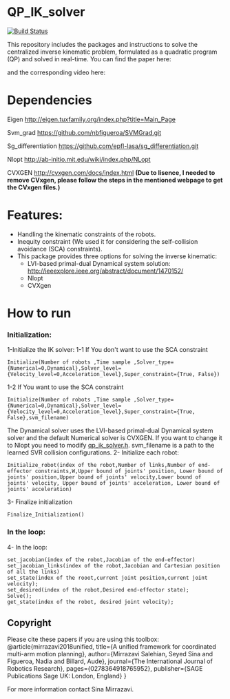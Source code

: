 # QP_IK_solver
[![Build Status](https://travis-ci.org/sinamr66/QP_IK_solver.svg?branch=master)](https://travis-ci.org/sinamr66/QP_IK_solver)

This repository includes the packages and instructions to solve the centralized inverse kinematic problem, formulated as a quadratic program (QP) and solved in real-time. You can find the paper here:


and the corresponding video here: 




#  Dependencies
Eigen http://eigen.tuxfamily.org/index.php?title=Main_Page

Svm_grad https://github.com/nbfigueroa/SVMGrad.git

Sg_differentiation https://github.com/epfl-lasa/sg_differentiation.git

Nlopt http://ab-initio.mit.edu/wiki/index.php/NLopt

CVXGEN http://cvxgen.com/docs/index.html **(Due to lisence, I needed to remove CVxgen, please follow the steps in the mentioned webpage to get the CVxgen files.)**

# Features:

- Handling the kinematic constraints of the robots.
- Inequity constraint (We used it for considering the self-collision avoidance (SCA) constraints).
- This package provides three options for solving the inverse kinematic:
  - LVI-based primal-dual Dynamical system solution: http://ieeexplore.ieee.org/abstract/document/1470152/
  - Nlopt
  - CVXgen
  
# How to run
### Initialization:
1-Initialize the IK solver:
  1-1 If You don't want to use the SCA constraint
```
Initialize(Number of robots ,Time sample ,Solver_type={Numerical=0,Dynamical},Solver_level={Velocity_level=0,Acceleration_level},Super_constraint={True, False})
```
  1-2 If You want to use the SCA constraint
```
Initialize(Number of robots ,Time sample ,Solver_type={Numerical=0,Dynamical},Solver_level={Velocity_level=0,Acceleration_level},Super_constraint={True, False},svm_filename)
```
The Dynamical solver uses the LVI-based primal-dual Dynamical system solver and the default Numerical solver is CVXGEN. If you want to change it to Nlopt you need to modify  [qp_ik_solver.h](https://github.com/sinamr66/QP_IK_solver/blob/master/include/qp_ik_solver.h). svm_filename is a path to the learned SVR collision configurations. 
2- Initialize each robot:
```
Initialize_robot(index of the robot,Number of links,Number of end-effector constraints,W,Upper bound of joints' position, Lower bound of joints' position,Upper bound of joints' velocity,Lower bound of joints' velocity, Upper bound of joints' acceleration, Lower bound of joints' acceleration)
``` 
3- Finalize initialization 
```
Finalize_Initialization()
``` 
### In the loop:
4- In the loop:
```
set_jacobian(index of the robot,Jacobian of the end-effector)
set_jacobian_links(index of the robot,Jacobian and Cartesian position of all the links)
set_state(index of the rooot,current joint position,current joint velocity);
set_desired(index of the robot,Desired end-effector state);
Solve();
get_state(index of the robot, desired joint velocity);
```
## Copyright
Please cite these papers if you are using this toolbox:
@article{mirrazavi2018unified,
  title={A unified framework for coordinated multi-arm motion planning},
  author={Mirrazavi Salehian, Seyed Sina and Figueroa, Nadia and Billard, Aude},
  journal={The International Journal of Robotics Research},
  pages={0278364918765952},
  publisher={SAGE Publications Sage UK: London, England}
}

For more information contact Sina Mirrazavi.
